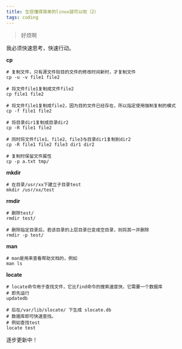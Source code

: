 ```yaml
---
title: 生信懂得简单的linux就可以啦（2）
tags: coding
---
```

>好烦啊


我必须快速思考，快速行动。


**cp**
```shell
# 复制文件，只有源文件较目的文件的修改时间新时，才复制文件
cp -u -v file1 file2

# 将文件file1复制成文件file2
cp file1 file2

# 将文件file1复制成file2，因为目的文件已经存在，所以指定使用强制复制的模式
cp -f file1 file2

# 将目录dir1复制成目录dir2
cp -R file1 file2

# 同时将文件file1、file2、file3与目录dir1复制到dir2
cp -R file1 file2 file3 dir1 dir2

# 复制时保留文件属性
cp -p a.txt tmp/
```

**mkdir**
```shell
# 在目录/usr/xx下建立子目录test
mkdir /usr/xx/test 
```

**rmdir**
```shell
# 删除test/
rmdir test/

# 删除指定目录后，若该目录的上层目录已变成空目录，则将其一并删除
rmdir -p test/
```

**man**
```shell
# man是用来查看帮助文档的，例如
man ls
```

**locate**
```shell
# locate命令用于查找文件，它比find命令的搜索速度快，它需要一个数据库
# 即先运行
updatedb

# 后在/var/lib/slocate/ 下生成 slocate.db 
# 数据库即可快速查找。
# 例如查找test
locate test
```


 逐步更新中！

[T_T]:￥#，你是我的毒品。戒不掉。
